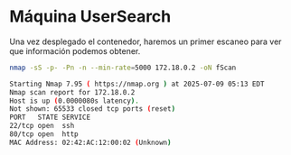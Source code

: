 
# Máquina UserSearch

Una vez desplegado el contenedor, haremos un primer escaneo para ver que información podemos obtener. 

```bash 
nmap -sS -p- -Pn -n --min-rate=5000 172.18.0.2 -oN fScan 
```

```bash
Starting Nmap 7.95 ( https://nmap.org ) at 2025-07-09 05:13 EDT
Nmap scan report for 172.18.0.2
Host is up (0.0000080s latency).
Not shown: 65533 closed tcp ports (reset)
PORT   STATE SERVICE
22/tcp open  ssh
80/tcp open  http
MAC Address: 02:42:AC:12:00:02 (Unknown)
```
